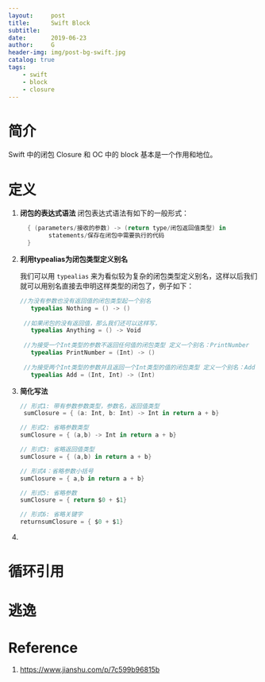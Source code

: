 ```yaml
---
layout:     post
title:      Swift Block
subtitle:   
date:       2019-06-23
author:     G
header-img: img/post-bg-swift.jpg
catalog: true
tags:
    - swift
    - block
	- closure
---
```




# 简介



Swift 中的闭包 Closure 和 OC 中的 block 基本是一个作用和地位。



# 定义

1. **闭包的表达式语法**
   闭包表达式语法有如下的一般形式：

   ```swift
     { (parameters/接收的参数) -> (return type/闭包返回值类型) in
           statements/保存在闭包中需要执行的代码
     }
   ```

   

2. **利用typealias为闭包类型定义别名**

   我们可以用 `typealias` 来为看似较为复杂的闭包类型定义别名，这样以后我们就可以用别名直接去申明这样类型的闭包了，例子如下：

   ```swift
   //为没有参数也没有返回值的闭包类型起一个别名
      typealias Nothing = () -> ()
       
    //如果闭包的没有返回值，那么我们还可以这样写，
      typealias Anything = () -> Void
       
    //为接受一个Int类型的参数不返回任何值的闭包类型 定义一个别名：PrintNumber
      typealias PrintNumber = (Int) -> ()
       
    //为接受两个Int类型的参数并且返回一个Int类型的值的闭包类型 定义一个别名：Add
      typealias Add = (Int, Int) -> (Int)
   ```

   

3. **简化写法**

   ```swift
   // 形式1: 带有参数参数类型，参数名，返回值类型
    sumClosure = { (a: Int, b: Int) -> Int in return a + b}
   
   // 形式2: 省略参数类型
   sumClosure = { (a,b) -> Int in return a + b}
   
   // 形式3: 省略返回值类型
   sumClosure = { (a,b) in return a + b}
   
   // 形式4：省略参数小括号
   sumClosure = { a,b in return a + b}
   
   // 形式5: 省略参数
   sumClosure = { return $0 + $1}
   
   // 形式6: 省略关键字
   returnsumClosure = { $0 + $1}
   
   ```

4. 



# 循环引用



# 逃逸





# Reference



1. https://www.jianshu.com/p/7c599b96815b